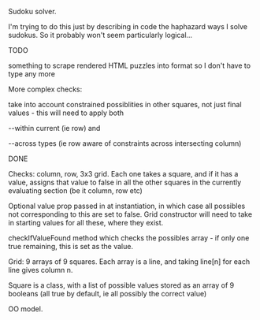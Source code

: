 Sudoku solver.

I'm trying to do this just by describing in code the haphazard ways I solve sudokus. So it probably won't seem particularly logical...

TODO

something to scrape rendered HTML puzzles into format so I don't have to type any more

More complex checks:

take into account constrained possiblities in other squares, not just final values - this will need to apply both

--within current (ie row) and

--across types (ie row aware of constraints across intersecting column)

DONE

Checks: column, row, 3x3 grid. Each one takes a square, and if it has a value, assigns that value to false in all the other squares in the currently evaluating section (be it column, row etc)

Optional value prop passed in at instantiation, in which case all possibles not corresponding to this are set to false. Grid constructor will need to take in starting values for all these, where they exist.

checkIfValueFound method which checks the possibles array - if only one true remaining, this is set as the value.

Grid: 9 arrays of 9 squares. Each array is a line, and taking line[n] for each line gives column n.

Square is a class, with a list of possible values stored as an array of 9 booleans (all true by default, ie all possibly the correct value)

OO model.
